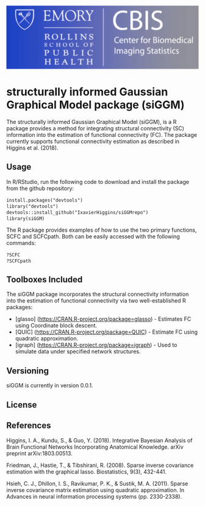 ![alt text](gui/cbis.png "CBIS")

# structurally informed Gaussian Graphical Model package (siGGM)

The structurally informed Gaussian Graphical Model (siGGM), is a R package provides a method for integrating structural connectivity (SC) information into the estimation of functional connectivity (FC). The package currently supports functional connectivity estimation as described in Higgins et al. (2018). 

## Usage

In R/RStudio, run the following code to download and install the package from the github repository:

```
install.packages("devtools")
library("devtools")
devtools::install_github("IxavierHiggins/siGGMrepo")
library(siGGM)
```

The R package provides examples of how to use the two primary functions, SCFC and SCFCpath. Both can be easily accessed with the following commands:

```
?SCFC
?SCFCpath
```

## Toolboxes Included

The siGGM package incorporates the structural connectivity information into the estimation of functional connectivity via two well-established R packages:
 
* [glasso] (https://CRAN.R-project.org/package=glasso) - Estimates FC using Coordinate block descent.
* [QUIC] (https://CRAN.R-project.org/package=QUIC) - Estimate FC using quadratic approximation.
* [igraph] (https://CRAN.R-project.org/package=igraph) - Used to simulate data under specified network structures.

## Versioning

siGGM is currently in version 0.0.1.

## License



## References

Higgins, I. A., Kundu, S., & Guo, Y. (2018). Integrative Bayesian Analysis of Brain Functional Networks Incorporating Anatomical Knowledge. arXiv preprint arXiv:1803.00513.

Friedman, J., Hastie, T., & Tibshirani, R. (2008). Sparse inverse covariance estimation with the graphical lasso. Biostatistics, 9(3), 432-441.

Hsieh, C. J., Dhillon, I. S., Ravikumar, P. K., & Sustik, M. A. (2011). Sparse inverse covariance matrix estimation using quadratic approximation. In Advances in neural information processing systems (pp. 2330-2338).